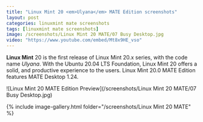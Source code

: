 ```yaml
---
title: "Linux Mint 20 <em>Ulyana</em> MATE Edition screenshots"
layout: post
categories: linuxmint mate screenshots
tags: [linuxmint mate screenshots]
image: /screenshots/Linux Mint 20 MATE/07 Busy Desktop.jpg
video: "https://www.youtube.com/embed/Mt8x9HE_vso"
---
```


**Linux Mint** 20 is the first release of Linux Mint 20.x series, with the code name *Ulyana*. With the Ubuntu 20.04 LTS Foundation, Linux Mint 20 offers a solid, and productive experience to the users. Linux Mint 20.0 MATE Edition features MATE Desktop 1.24.

![Linux Mint 20 MATE Edition Preview](/screenshots/Linux Mint 20 MATE/07 Busy Desktop.jpg)

{% include image-gallery.html folder="/screenshots/Linux Mint 20 MATE" %}





